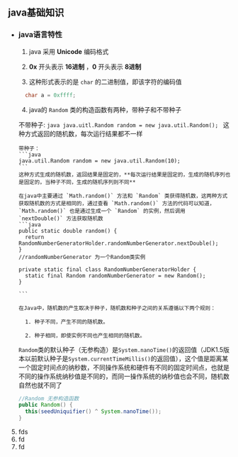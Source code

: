 
## java基础知识

  - ### java语言特性

    1. java 采用 **Unicode** 编码格式

    2. **0x** 开头表示 **16进制** ，**0** 开头表示 **8进制**

    3. 这种形式表示的是 `char` 的二进制值，即该字符的编码值

      ```java
        char a = 0xffff;
      ```
    4. java的 `Random` 类的构造函数有两种，带种子和不带种子

      不带种子:
        ```java
          java.uitl.Random random = new java.util.Random();
        ```
        这种方式返回的随机数，每次运行结果都不一样

        带种子：
        ```java
        java.util.Random random = new java.util.Random(10);
        ```
        这种方式生成的随机数，返回结果是固定的，**每次运行结果是固定的，生成的随机序列也是固定的，当种子不同，生成的随机序列则不同**

        在java中主要通过 `Math.random()` 方法和 `Random` 类获得随机数，这两种方式获取随机数的方式是相同的，通过查看 `Math.random()` 方法的代码可以知道，  `Math.random()` 也是通过生成一个 `Random` 的实例，然后调用 `nextDouble()` 方法获取随机数
        ```java
        public static double random() {
          return RandomNumberGeneratorHolder.randomNumberGenerator.nextDouble();
        }
        //randomNumberGenerator 为一个Random类实例

        private static final class RandomNumberGeneratorHolder {
          static final Random randomNumberGenerator = new Random();
        }

        ```

        在Java中，随机数的产生取决于种子，随机数和种子之间的关系遵循以下两个规则：

          1. 种子不同，产生不同的随机数。

          2. 种子相同，即使实例不同也产生相同的随机数。

      `Random`类的默认种子（无参构造）是`System.nanoTime()`的返回值（JDK1.5版本以前默认种子是`System.currentTimeMillis()`的返回值），这个值是距离某一个固定时间点的纳秒数，不同操作系统和硬件有不同的固定时间点，也就是不同的操作系统纳秒值是不同的，而同一操作系统的纳秒值也会不同，随机数自然也就不同了

      ```java
      //Random 无参构造函数
      public Random() {
        this(seedUniquifier() ^ System.nanoTime());
      }
      ```
   5. fds
   6. fd
   7. fd
